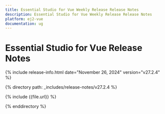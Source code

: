 ```yaml
---
title: Essential Studio for Vue Weekly Release Release Notes  
description: Essential Studio for Vue Weekly Release Release Notes  
platform: ej2-vue
documentation: ug
---
```


# Essential Studio for Vue  Release Notes  

{% include release-info.html date="November 26, 2024"  version="v27.2.4" %}

{% directory path: _includes/release-notes/v27.2.4 %}

{% include {{file.url}} %}

{% enddirectory %}